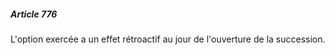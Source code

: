 ##### Article 776

L'option exercée a un effet rétroactif au jour de l'ouverture de la succession.

